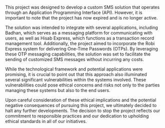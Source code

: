 This project was designed to develop a custom SMS solution that operates through an Application Programming Interface (API). However, it is important to note that the project has now expired and is no longer active.

The solution was intended to integrate with several applications, including Badhan, which serves as a messaging platform for communicating with users, as well as Hisab Express, which functions as a transaction record management tool. Additionally, the project aimed to incorporate the Robi Express system for delivering One-Time Passwords (OTPs). By leveraging these OTP messaging capabilities, the solution was set to facilitate the sending of customized SMS messages without incurring any costs. 

While the technological framework and potential applications were promising, it is crucial to point out that this approach also illuminated several significant vulnerabilities within the systems involved. These vulnerabilities could pose ethical concerns and risks not only to the parties managing these systems but also to the end users.

Upon careful consideration of these ethical implications and the potential negative consequences of pursuing this project, we ultimately decided to halt any further developments. The decision to stop the project reflects our commitment to responsible practices and our dedication to upholding ethical standards in all of our initiatives.
